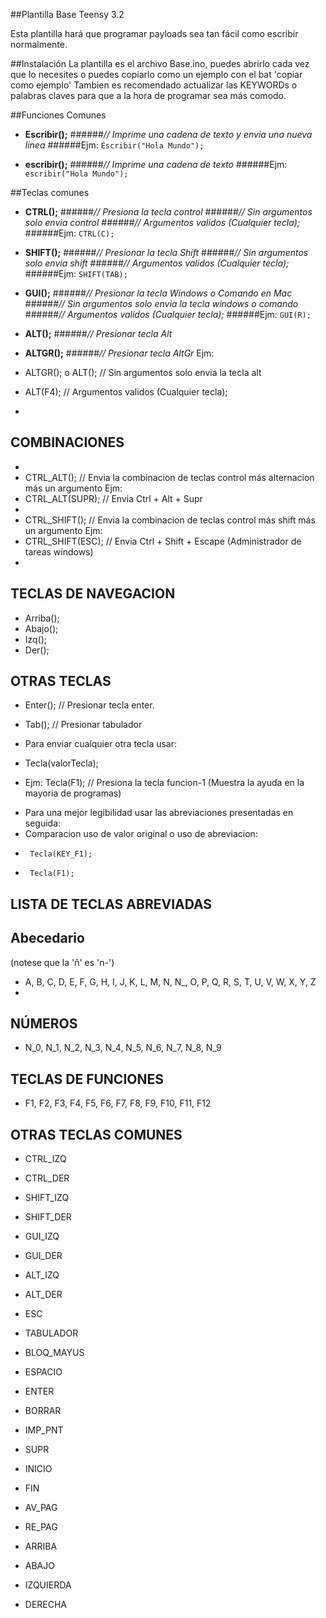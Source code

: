 ##Plantilla Base Teensy 3.2

Esta plantilla hará que programar payloads sea tan fácil como escribir normalmente.

##Instalación
La plantilla es el archivo Base.ino, puedes abrirlo cada vez que lo necesites o puedes copiarlo como un ejemplo con el bat 'copiar como ejemplo'
Tambien es recomendado actualizar las KEYWORDs o palabras claves para que a la hora de programar sea más comodo.

##Funciones Comunes

- **Escribir();**
######*// Imprime una cadena de texto y envia una nueva linea*
######Ejm: ```Escribir("Hola Mundo");```

- **escribir();**
######*// Imprime una cadena de texto*
######Ejm: ```escribir("Hola Mundo");```

##Teclas comunes

- **CTRL();**
######*// Presiona la tecla control*
######*// Sin argumentos solo envia control*
######*// Argumentos validos (Cualquier tecla);*
######Ejm: ```CTRL(C);```

- **SHIFT();**
######*// Presionar la tecla Shift*
######*// Sin argumentos solo envia shift*
######*// Argumentos validos (Cualquier tecla);*
######Ejm: ```SHIFT(TAB);```

- **GUI();**
######*// Presionar la tecla Windows o Comando en Mac*
######*// Sin argumentos solo envia la tecla windows o comando*
######*// Argumentos validos (Cualquier tecla);*
######Ejm: ```GUI(R);```

- **ALT();**
######*// Presionar tecla Alt*
- **ALTGR();**
######*// Presionar tecla AltGr*
Ejm:
- ALTGR(); o ALT();	// Sin argumentos solo envia la tecla alt
- ALT(F4); // Argumentos validos (Cualquier tecla);
- 
## COMBINACIONES
- 
- CTRL_ALT(); 		// Envia la combinacion de teclas control más alternacion más un argumento
Ejm:
- CTRL_ALT(SUPR);		// Envia Ctrl + Alt + Supr
- 
- CTRL_SHIFT();		// Envia la combinacion de teclas control más shift más un argumento
Ejm:
- CTRL_SHIFT(ESC); 	// Envia Ctrl + Shift + Escape (Administrador de tareas windows)
- 
## TECLAS DE NAVEGACION
- Arriba();
- Abajo();
- Izq();
- Der();

## OTRAS TECLAS
- Enter(); 	// Presionar tecla enter.
- Tab(); 		// Presionar tabulador

- Para enviar cualquier otra tecla usar:
- Tecla(valorTecla);
- Ejm: Tecla(F1); // Presiona la tecla funcion-1 (Muestra la ayuda en la mayoria de programas)

 * Para una mejor legibilidad usar las abreviaciones presentadas en seguida:
 * Comparacion uso de valor original o  uso de abreviacion:
 *		Tecla(KEY_F1);
 * 		Tecla(F1);
 

## LISTA DE TECLAS ABREVIADAS

## Abecedario
(notese que la 'ñ' es 'n-')
- A, B, C, D, E, F, G, H, I, J, K, L, M, N, N_, O, P, Q, R, S, T, U, V, W, X, Y, Z
- 
## NÚMEROS
- N_0, N_1, N_2, N_3, N_4, N_5, N_6, N_7, N_8, N_9

## TECLAS DE FUNCIONES
- F1, F2, F3, F4, F5, F6, F7, F8, F9, F10, F11, F12

## OTRAS TECLAS COMUNES

- CTRL_IZQ
- CTRL_DER
- SHIFT_IZQ
- SHIFT_DER
- GUI_IZQ
- GUI_DER
- ALT_IZQ
- ALT_DER

- ESC
- TABULADOR
- BLOQ_MAYUS
- ESPACIO
- ENTER
- BORRAR
- IMP_PNT
- SUPR
- INICIO
- FIN
- AV_PAG
- RE_PAG

- ARRIBA
- ABAJO
- IZQUIERDA
- DERECHA
